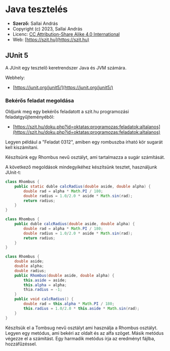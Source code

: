 # Java tesztelés

* **Szerző:** Sallai András
* Copyright (c) 2023, Sallai András
* Licenc: [CC Attribution-Share Alike 4.0 International](https://creativecommons.org/licenses/by-sa/4.0/)
* Web: [https://szit.hu](https://szit.hu)

## JUnit 5

A JUnit egy tesztelő keretrendszer Java és JVM számára.

Webhely:

* [https://junit.org/junit5/](https://junit.org/junit5/)

### Bekérős feladat megoldása

Oldjunk meg egy bekérős feladatott a szit.hu programozási feladatgyűjteményéből:

* [https://szit.hu/doku.php?id=oktatas:programozas:feladatok:altalanos](https://szit.hu/doku.php?id=oktatas:programozas:feladatok:altalanos)

Legyen például a "Feladat 0312", amiben egy rombuszba írható kör sugarát kell kiszámítani.

Készítsünk egy Rhombus nevű osztályt, ami tartalmazza a sugár számítását.

A következő megoldások mindegyikéhez készítsünk tesztet, használjunk JUnit-t:

```java
class Rhombus {
    public static duble calcRadius(double aside, double alpha) {
        double rad = alpha * Math.PI / 180;
        double radius = 1.0/2.0 * aside * Math.sin(rad);            
        return radius;
    }
}
```

```java
class Rhombus {
    public duble calcRadius(double aside, double alpha) {
        double rad = alpha * Math.PI / 180;
        double radius = 1.0/2.0 * aside * Math.sin(rad);            
        return radius;
    }
}
```

```java
class Rhombus {
    double aside;
    double alpha;
    double radius;
    public Rhombus(double aside, double alpha) {
        this.aside = aside;
        this.alpha = alpha;
        thia.radius = -1;
    }
    public void calcRadius() {
        double rad = this.alpha * Math.PI / 180;
        this.radius = 1.0/2.0 * this.aside * Math.sin(rad);            
    }
}
```

Készítsük el a Tombsug nevű osztályt ami használja a Rhombus osztályt. Legyen egy metódus, ami bekéri az oldalt és az alfa szöget. Másik metódus végezze el a számítást. Egy harmadik metódus írja az eredményt fájlba, hozzáfűzéssel.
